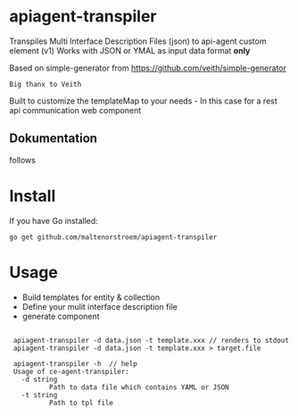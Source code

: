 # apiagent-transpiler

Transpiles Multi Interface Description Files (json) to api-agent custom element (v1)
Works with JSON or YMAL as input data format **only**

Based on simple-generator from https://github.com/veith/simple-generator
```
Big thanx to Veith
```
Built to customize the templateMap to your needs - In this case for a rest api communication web component

## Dokumentation 

follows

# Install

If you have Go installed:

```
go get github.com/maltenorstroem/apiagent-transpiler
```

# Usage

* Build templates for entity & collection
* Define your mulit interface description file
* generate component

```

 apiagent-transpiler -d data.json -t template.xxx // renders to stdout
 apiagent-transpiler -d data.json -t template.xxx > target.file
 
 apiagent-transpiler -h  // help 
 Usage of ce-agent-transpiler:
   -d string
          Path to data file which contains YAML or JSON
   -t string
          Path to tpl file



```

